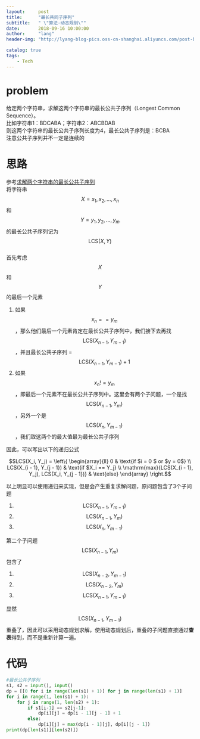 ```yaml
---
layout:     post
title:      "最长共同子序列"
subtitle:   " \"算法-动态规划\""
date:       2018-09-16 10:00:00
author:     "lang"
header-img: "http://lyang-blog-pics.oss-cn-shanghai.aliyuncs.com/post-bg-2017/0330/170330.jpg"

catalog: true
tags:
    - Tech
---
```


# problem

给定两个字符串，求解这两个字符串的最长公共子序列（Longest Common Sequence）。  
比如字符串1：BDCABA；字符串2：ABCBDAB  
则这两个字符串的最长公共子序列长度为4，最长公共子序列是：BCBA  
注意公共子序列并不一定是连续的

# 思路

参考[求解两个字符串的最长公共子序列](https://www.cnblogs.com/hapjin/p/5572483.html)  
将字符串$$X = {x_1, x_2, ..., x_n}$$和$$Y = {y_1, y_2, ..., y_m}$$的最长公共子序列记为$$\mathrm{LCS}(X, Y)$$  
首先考虑$$X$$和$$Y$$的最后一个元素  

1. 如果$$x_n == y_m$$，那么他们最后一个元素肯定在最长公共子序列中，我们接下去再找$$\mathrm{LCS}(X_{n-1}, Y_{m-1})$$，并且最长公共子序列 = $$\mathrm{LCS}(X_{n-1}, Y_{m-1}) + 1$$
2. 如果$$x_n != y_m$$，即最后一个元素不在最长公共子序列中。这里会有两个子问题，一个是找$$\mathrm{LCS}(X_{n - 1}, Y_m)$$，另外一个是$$\mathrm{LCS}(X_n, Y_{m - 1})$$，我们取这两个的最大值最为最长公共子序列

因此，可以写出以下的递归公式  
<center>$$LCS(X_i, Y_j) = \left\{  \begin{array}{ll}  0 & \text{if $i = 0 $ or $y = 0$} \\  LCS(X_{i - 1}, Y_{j - 1}) & \text{if $X_i == Y_j} \\  \mathrm{max}{LCS(X_{i - 1}, Y_j), LCS(X_i, Y_{j - 1})} & \text{else} \end{array}  \right.$$</center>  

以上明显可以使用递归来实现，但是会产生重复求解问题，原问题包含了3个子问题

1. $$\mathrm{LCS}(X_{n-1}, Y_{m-1})$$
2. $$\mathrm{LCS}(X_{n - 1}, Y_m)$$
3. $$\mathrm{LCS}(X_n, Y_{m - 1})$$

第二个子问题$$\mathrm{LCS}(X_{n - 1}, Y_m)$$包含了

1. $$\mathrm{LCS}(X_{n-2}, Y_{m-1})$$
2. $$\mathrm{LCS}(X_{n-2}, Y_{m})$$
3. $$\mathrm{LCS}(X_{n-1}, Y_{m-1})$$

显然$$\mathrm{LCS}(X_{n-1}, Y_{m-1})$$重叠了，因此可以采用动态规划求解，使用动态规划后，重叠的子问题直接通过**查表**得到，而不是重新计算一遍。

# 代码

```python
#最长公共子序列
s1, s2 = input(), input()
dp = [[0 for i in range(len(s1) + 1)] for j in range(len(s1) + 1)]
for i in range(1, len(s1) + 1):
    for j in range(1, len(s2) + 1):
        if s1[i-1] == s2[j-1]:
            dp[i][j] = dp[i - 1][j - 1] + 1
        else:
            dp[i][j] = max(dp[i - 1][j], dp[i][j - 1])
print(dp[len(s1)][len(s2)])
```
